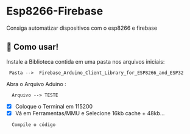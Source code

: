 # Esp8266-Firebase
</hr>

<p>Consiga automatizar dispositivos com o esp8266 e firebase<p>
  
## 🚀  Como usar! </hr>

Instale a Biblioteca contida em uma pasta nos arquivos iniciais:
```
 Pasta -->  Firebase_Arduino_Client_Library_for_ESP8266_and_ESP32
```

Abra o Arquivo Aduino :
```
  Arquivo --> TESTE
```
 
- [x] Coloque o Terminal em 115200
- [x] Vá em Ferramentas/MMU e Selecione 16kb cache + 48kb...

```
  Compile o código
```

